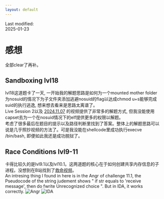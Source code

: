 ```yaml
---
layout: default
---
```

Last modified:  
2025-01-23  

# 感想  

全部clear了再补。

## Sandboxing lvl18

lvl18这道题卡了一天, 一开始我的解题思路是如何为一个mounted mother folder为nosuid的情况下为子文件夹添加逃避nosuid的flag以达成chmod u+s能够完成suid的执行逃逸, 想来想去看来是思路太离谱了。  
Live Session 2以及 [2024.11.07](https://www.youtube.com/watch?v=Qp6cdnkZXWQ&ab_channel=pwn.college) 的视频提供了非常多的解题方式, 但我没能使用capset去为一个在nosuid情况下的elf提供更多的权限以解题。  
考虑了很多最后在题目的提示以及路径判断里找到了答案。整体上的解题思路可以说是几乎照抄视频的方法了。可是我没能在shellcode里成功执行execve /bin/bash, 即便如此我还是成功脱狱了。  

## Race Conditions lvl9-11

卡得比较久的是lvl9.1以及lvl10.1。这两道题的核心在于如何创建共享内存信息的子进程。没想到在B站找到了[救命视频](https://www.bilibili.com/video/BV1dc411i7Cs)。  
An intresing thing I found in here is in the Angr of challenge 11.1, the Pseudocode of the string judement shows " if str equals to 'receive message', then do fwrite Unrecognized choice ".
But in IDA, it works correctly.
![Angr](https://littlesurii.github.io/imgs/pwn/pwn11.1_Angr.png)
![IDA](https://littlesurii.github.io/imgs/pwn/pwn11.1_IDA.png)